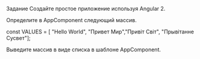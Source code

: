 Задание
Создайте простое приложение используя Angular 2.

Определите в AppComponent следующий массив.

const VALUES = [
"Hello World", "Привет Мир","Привіт Світ", "Прывітанне Сусвет"];

Выведите массив в виде списка в шаблоне AppComponent.